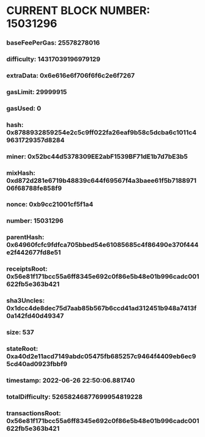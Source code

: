 # CURRENT BLOCK NUMBER: 15031296

### baseFeePerGas: 25578278016
### difficulty: 14317039196979129
### extraData: 0x6e616e6f706f6f6c2e6f7267
### gasLimit: 29999915
### gasUsed: 0
### hash: 0x8788932859254e2c5c9ff022fa26eaf9b58c5dcba6c1011c49631729357d8284
### miner: 0x52bc44d5378309EE2abF1539BF71dE1b7d7bE3b5
### mixHash: 0xd872d281e6719b48839c644f69567f4a3baee61f5b718897106f68788fe858f9
### nonce: 0xb9cc21001cf5f1a4
### number: 15031296
### parentHash: 0x64960fcfc9fdfca705bbed54e61085685c4f86490e370f444e2f442677fd8e51
### receiptsRoot: 0x56e81f171bcc55a6ff8345e692c0f86e5b48e01b996cadc001622fb5e363b421
### sha3Uncles: 0x1dcc4de8dec75d7aab85b567b6ccd41ad312451b948a7413f0a142fd40d49347
### size: 537
### stateRoot: 0xa40d2e11acd7149abdc05475fb685257c9464f4409eb6ec95cd40ad0923fbbf9
### timestamp: 2022-06-26 22:50:06.881740
### totalDifficulty: 52658246877699954819228
### transactionsRoot: 0x56e81f171bcc55a6ff8345e692c0f86e5b48e01b996cadc001622fb5e363b421
